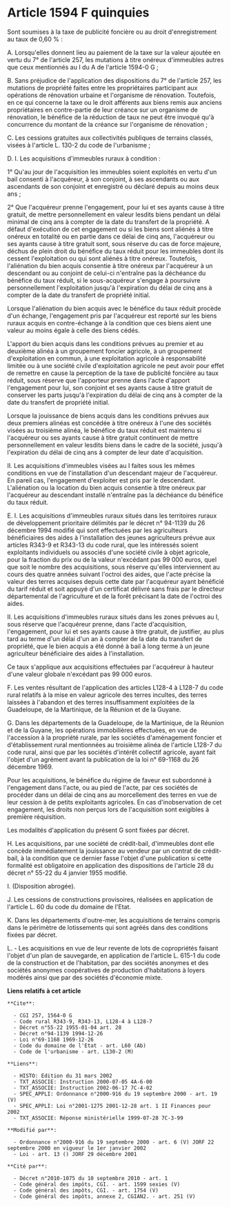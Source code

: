 # Article 1594 F quinquies

Sont soumises à la taxe de publicité foncière ou au droit d'enregistrement au taux de 0,60 % :

A. Lorsqu'elles donnent lieu au paiement de la taxe sur la valeur ajoutée en vertu du 7° de l'article 257, les mutations à
titre onéreux d'immeubles autres que ceux mentionnés au I du A de l'article 1594-0 G ;

B. Sans préjudice de l'application des dispositions du 7° de l'article 257, les mutations de propriété faites entre les
propriétaires participant aux opérations de rénovation urbaine et l'organisme de rénovation. Toutefois, en ce qui concerne la
taxe ou le droit afférents aux biens remis aux anciens propriétaires en contre-partie de leur créance sur un organisme de
rénovation, le bénéfice de la réduction de taux ne peut être invoqué qu'à concurrence du montant de la créance sur
l'organisme de rénovation ;

C. Les cessions gratuites aux collectivités publiques de terrains classés, visées à l'article L. 130-2 du code de
l'urbanisme ;

D. I. Les acquisitions d'immeubles ruraux à condition :

1° Qu'au jour de l'acquisition les immeubles soient exploités en vertu d'un bail consenti à l'acquéreur, à son conjoint, à
ses ascendants ou aux ascendants de son conjoint et enregistré ou déclaré depuis au moins deux ans ;

2° Que l'acquéreur prenne l'engagement, pour lui et ses ayants cause à titre gratuit, de mettre personnellement en valeur
lesdits biens pendant un délai minimal de cinq ans à compter de la date du transfert de la propriété. A défaut d'exécution de
cet engagement ou si les biens sont aliénés à titre onéreux en totalité ou en partie dans ce délai de cinq ans, l'acquéreur
ou ses ayants cause à titre gratuit sont, sous réserve du cas de force majeure, déchus de plein droit du bénéfice du taux
réduit pour les immeubles dont ils cessent l'exploitation ou qui sont aliénés à titre onéreux. Toutefois, l'aliénation du
bien acquis consentie à titre onéreux par l'acquéreur à un descendant ou au conjoint de celui-ci n'entraîne pas la déchéance
du bénéfice du taux réduit, si le sous-acquéreur s'engage à poursuivre personnellement l'exploitation jusqu'à l'expiration du
délai de cinq ans à compter de la date du transfert de propriété initial.

Lorsque l'aliénation du bien acquis avec le bénéfice du taux réduit procède d'un échange, l'engagement pris par l'acquéreur
est reporté sur les biens ruraux acquis en contre-échange à la condition que ces biens aient une valeur au moins égale à
celle des biens cédés.

L'apport du bien acquis dans les conditions prévues au premier et au deuxième alinéa à un groupement foncier agricole, à un
groupement d'exploitation en commun, à une exploitation agricole à responsabilité limitée ou à une société civile
d'exploitation agricole ne peut avoir pour effet de remettre en cause la perception de la taxe de publicité foncière au taux
réduit, sous réserve que l'apporteur prenne dans l'acte d'apport l'engagement pour lui, son conjoint et ses ayants cause à
titre gratuit de conserver les parts jusqu'à l'expiration du délai de cinq ans à compter de la date du transfert de propriété
initial.

Lorsque la jouissance de biens acquis dans les conditions prévues aux deux premiers alinéas est concédée à titre onéreux à
l'une des sociétés visées au troisième alinéa, le bénéfice du taux réduit est maintenu si l'acquéreur ou ses ayants cause à
titre gratuit continuent de mettre personnellement en valeur lesdits biens dans le cadre de la société, jusqu'à l'expiration
du délai de cinq ans à compter de leur date d'acquisition.

II. Les acquisitions d'immeubles visées au I faites sous les mêmes conditions en vue de l'installation d'un descendant majeur
de l'acquéreur. En pareil cas, l'engagement d'exploiter est pris par le descendant. L'aliénation ou la location du bien
acquis consentie à titre onéreux par l'acquéreur au descendant installé n'entraîne pas la déchéance du bénéfice du taux
réduit.

E. I. Les acquisitions d'immeubles ruraux situés dans les territoires ruraux de développement prioritaire délimités par le
décret n° 94-1139 du 26 décembre 1994 modifié qui sont effectuées par les agriculteurs bénéficiaires des aides à
l'installation des jeunes agriculteurs prévue aux articles R343-9 et R343-13 du code rural, que les intéressés soient
exploitants individuels ou associés d'une société civile à objet agricole, pour la fraction du prix ou de la valeur
n'excédant pas 99 000 euros, quel que soit le nombre des acquisitions, sous réserve qu'elles interviennent au cours des
quatre années suivant l'octroi des aides, que l'acte précise la valeur des terres acquises depuis cette date par l'acquéreur
ayant bénéficié du tarif réduit et soit appuyé d'un certificat délivré sans frais par le directeur départemental de
l'agriculture et de la forêt précisant la date de l'octroi des aides.

II. Les acquisitions d'immeubles ruraux situés dans les zones prévues au I, sous réserve que l'acquéreur prenne, dans l'acte
d'acquisition, l'engagement, pour lui et ses ayants cause à titre gratuit, de justifier, au plus tard au terme d'un délai
d'un an à compter de la date du transfert de propriété, que le bien acquis a été donné à bail à long terme à un jeune
agriculteur bénéficiaire des aides à l'installation.

Ce taux s'applique aux acquisitions effectuées par l'acquéreur à hauteur d'une valeur globale n'excédant pas 99 000 euros.

F. Les ventes résultant de l'application des articles L128-4 à L128-7 du code rural relatifs à la mise en valeur agricole des
terres incultes, des terres laissées à l'abandon et des terres insuffisamment exploitées de la Guadeloupe, de la Martinique,
de la Réunion et de la Guyane.

G. Dans les départements de la Guadeloupe, de la Martinique, de la Réunion et de la Guyane, les opérations immobilières
effectuées, en vue de l'accession à la propriété rurale, par les sociétés d'aménagement foncier et d'établissement rural
mentionnées au troisième alinéa de l'article L128-7 du code rural, ainsi que par les sociétés d'intérêt collectif agricole,
ayant fait l'objet d'un agrément avant la publication de la loi n° 69-1168 du 26 décembre 1969.

Pour les acquisitions, le bénéfice du régime de faveur est subordonné à l'engagement dans l'acte, ou au pied de l'acte, par
ces sociétés de procéder dans un délai de cinq ans au morcellement des terres en vue de leur cession à de petits exploitants
agricoles. En cas d'inobservation de cet engagement, les droits non perçus lors de l'acquisition sont exigibles à première
réquisition.

Les modalités d'application du présent G sont fixées par décret.

H. Les acquisitions, par une société de crédit-bail, d'immeubles dont elle concède immédiatement la jouissance au vendeur par
un contrat de crédit-bail, à la condition que ce dernier fasse l'objet d'une publication si cette formalité est obligatoire
en application des dispositions de l'article 28 du décret n° 55-22 du 4 janvier 1955 modifié.

I. (Disposition abrogée).

J. Les cessions de constructions provisoires, réalisées en application de l'article L. 60 du code du domaine de l'Etat.

K. Dans les départements d'outre-mer, les acquisitions de terrains compris dans le périmètre de lotissements qui sont agréés
dans des conditions fixées par décret.

L. - Les acquisitions en vue de leur revente de lots de copropriétés faisant l'objet d'un plan de sauvegarde, en application
de l'article L. 615-1 du code de la construction et de l'habitation, par des sociétés anonymes et des sociétés anonymes
coopératives de production d'habitations à loyers modérés ainsi que par des sociétés d'économie mixte.

**Liens relatifs à cet article**

	**Cite**:

	  - CGI 257, 1564-0 G
	  - Code rural R343-9, R343-13, L128-4 à L128-7
	  - Décret n°55-22 1955-01-04 art. 28
	  - Décret n°94-1139 1994-12-26
	  - Loi n°69-1168 1969-12-26
	  - Code du domaine de l'Etat - art. L60 (Ab)
	  - Code de l'urbanisme - art. L130-2 (M)

	**Liens**:

	  - HISTO: Edition du 31 mars 2002
	  - TXT_ASSOCIE: Instruction 2000-07-05 4A-6-00
	  - TXT_ASSOCIE: Instruction 2002-06-17 7C-4-02
	  - SPEC_APPLI: Ordonnance n°2000-916 du 19 septembre 2000 - art. 19 (V)
	  - SPEC_APPLI: Loi n°2001-1275 2001-12-28 art. 1 II Finances pour 2002
	  - TXT_ASSOCIE: Réponse ministérielle 1999-07-28 7C-3-99

	**Modifié par**:

	  - Ordonnance n°2000-916 du 19 septembre 2000 - art. 6 (V) JORF 22 septembre 2000 en vigueur le 1er janvier 2002
	  - Loi - art. 13 () JORF 29 décembre 2001

	**Cité par**:

	  - Décret n°2010-1075 du 10 septembre 2010 - art. 1
	  - Code général des impôts, CGI. - art. 1599 sexies (V)
	  - Code général des impôts, CGI. - art. 1754 (V)
	  - Code général des impôts, annexe 2, CGIAN2. - art. 251 (V)
